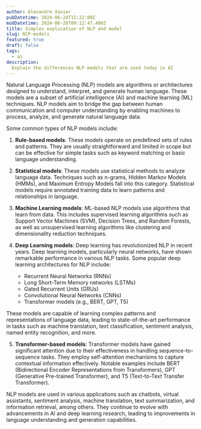 ```yaml
---
author: Alexandre Xavier
pubDatetime: 2024-06-24T15:22:00Z
modDatetime: 2024-06-26T09:12:47.400Z
title: Simples explication of NLP and model
slug: NlP-models
featured: true
draft: false
tags:
  - ai
description:
  Explain the differences NLP models that are used today in AI
---
```


Natural Language Processing (NLP) models are algorithms or architectures designed to understand, interpret, and generate human language. These models are a subset of artificial intelligence (AI) and machine learning (ML) techniques. NLP models aim to bridge the gap between human communication and computer understanding by enabling machines to process, analyze, and generate natural language data.

Some common types of NLP models include:

1. **Rule-based models**: These models operate on predefined sets of rules and patterns. They are usually straightforward and limited in scope but can be effective for simple tasks such as keyword matching or basic language understanding.

2. **Statistical models**: These models use statistical methods to analyze language data. Techniques such as n-grams, Hidden Markov Models (HMMs), and Maximum Entropy Models fall into this category. Statistical models require annotated training data to learn patterns and relationships in language.

3. **Machine Learning models**: ML-based NLP models use algorithms that learn from data. This includes supervised learning algorithms such as Support Vector Machines (SVM), Decision Trees, and Random Forests, as well as unsupervised learning algorithms like clustering and dimensionality reduction techniques.

4. **Deep Learning models**: Deep learning has revolutionized NLP in recent years. Deep learning models, particularly neural networks, have shown remarkable performance in various NLP tasks. Some popular deep learning architectures for NLP include:
   - Recurrent Neural Networks (RNNs)
   - Long Short-Term Memory networks (LSTMs)
   - Gated Recurrent Units (GRUs)
   - Convolutional Neural Networks (CNNs)
   - Transformer models (e.g., BERT, GPT, T5)
   
These models are capable of learning complex patterns and representations of language data, leading to state-of-the-art performance in tasks such as machine translation, text classification, sentiment analysis, named entity recognition, and more.

5. **Transformer-based models**: Transformer models have gained significant attention due to their effectiveness in handling sequence-to-sequence tasks. They employ self-attention mechanisms to capture contextual information effectively. Notable examples include BERT (Bidirectional Encoder Representations from Transformers), GPT (Generative Pre-trained Transformer), and T5 (Text-to-Text Transfer Transformer).

NLP models are used in various applications such as chatbots, virtual assistants, sentiment analysis, machine translation, text summarization, and information retrieval, among others. They continue to evolve with advancements in AI and deep learning research, leading to improvements in language understanding and generation capabilities.
